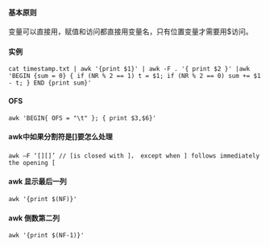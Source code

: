 #### 基本原则
变量可以直接用，赋值和访问都直接用变量名，只有位置变量才需要用$访问。

#### 实例
```
cat timestamp.txt | awk '{print $1}' | awk -F . '{ print $2 }' |awk 'BEGIN {sum = 0} { if (NR % 2 == 1) t = $1; if (NR % 2 == 0) sum += $1 - t; } END {print sum}'
```

#### OFS
```
awk 'BEGIN{ OFS = "\t" }; { print $3,$6}'
```
#### awk中如果分割符是[]要怎么处理
```
awk –F ‘[][]’ // [is closed with ]， except when ] follows immediately the opening [
```
#### awk 显示最后一列
```
awk '{print $(NF)}'
```
#### awk 倒数第二列
```
awk '{print $(NF-1)}'
```
